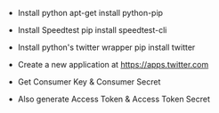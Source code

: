 * Install python
apt-get install python-pip

* Install Speedtest
pip install speedtest-cli

* Install python's twitter wrapper
pip install twitter

* Create a new application at https://apps.twitter.com
* Get Consumer Key & Consumer Secret
* Also generate Access Token & Access Token Secret


